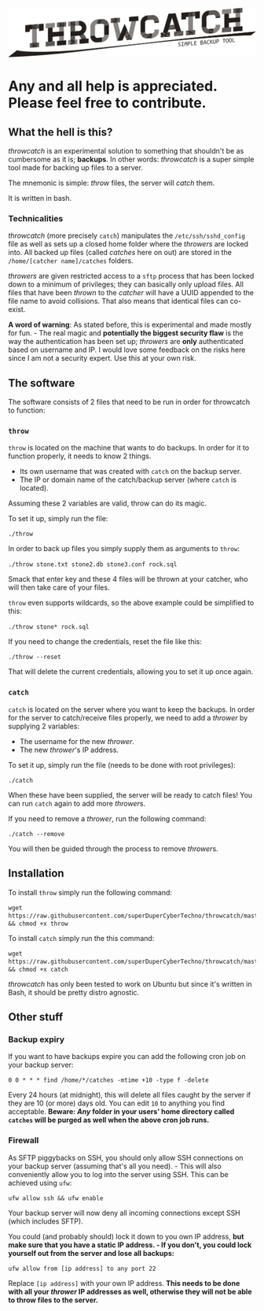 ![throwcatch](https://raw.githubusercontent.com/superDuperCyberTechno/throwcatch/master/header.png)

# Any and all help is appreciated. Please feel free to contribute.

## What the hell is this?
*throwcatch* is an experimental solution to something that shouldn't be as cumbersome as it is; **backups**. In other words: *throwcatch* is a super simple tool made for backing up files to a server.

The mnemonic is simple: *throw* files, the server will *catch* them.

It is written in bash.

### Technicalities
*throwcatch* (more precisely `catch`) manipulates the `/etc/ssh/sshd_config` file as well as sets up a closed home folder where the *throwers* are locked into. All backed up files (called *catches* here on out) are stored in the `/home/[catcher name]/catches` folders.

*throwers* are given restricted access to a `sftp` process that has been locked down to a minimum of privileges; they can basically only upload files. All files that have been *thrown* to the *catcher* will have a UUID appended to the file name to avoid collisions. That also means that identical files can co-exist.

**A word of warning**: As stated before, this is experimental and made mostly for fun. - The real magic and **potentially the biggest security flaw** is the way the authentication has been set up; *throwers* are **only** authenticated based on username and IP. I would love some feedback on the risks here since I am not a security expert. Use this at your own risk.

## The software

The software consists of 2 files that need to be run in order for throwcatch to function:

### `throw`
`throw` is located on the machine that wants to do backups. In order for it to function properly, it needs to know 2 things.

* Its own username that was created with `catch` on the backup server.
* The IP or domain name of the catch/backup server (where `catch` is located).

Assuming these 2 variables are valid, throw can do its magic.

To set it up, simply run the file:

```
./throw
```

In order to back up files you simply supply them as arguments to `throw`:

`./throw stone.txt stone2.db stone3.conf rock.sql`

Smack that enter key and these 4 files will be thrown at your catcher, who will then take care of your files.

`throw` even supports wildcards, so the above example could be simplified to this:

`./throw stone* rock.sql`

If you need to change the credentials, reset the file like this:

```
./throw --reset
```

That will delete the current credentials, allowing you to set it up once again.

### `catch`
`catch` is located on the server where you want to keep the backups. In order for the server to catch/receive files properly, we need to add a *thrower* by supplying 2 variables:

* The username for the new *thrower*.
* The new *thrower*'s IP address.

To set it up, simply run the file (needs to be done with root privileges):

```
./catch
```

When these have been supplied, the server will be ready to catch files! You can run `catch` again to add more *thrower*s.

If you need to remove a *thrower*, run the following command:

```
./catch --remove
```

You will then be guided through the process to remove *thrower*s.



## Installation
To install `throw` simply run the following command:

```
wget https://raw.githubusercontent.com/superDuperCyberTechno/throwcatch/master/throw && chmod +x throw
```

To install `catch` simply run the this command:

```
wget https://raw.githubusercontent.com/superDuperCyberTechno/throwcatch/master/catch && chmod +x catch
```

*throwcatch* has only been tested to work on Ubuntu but since it's written in Bash, it should be pretty distro agnostic.

## Other stuff
### Backup expiry
If you want to have backups expire you can add the following cron job on your backup server:

```
0 0 * * * find /home/*/catches -mtime +10 -type f -delete
```

Every 24 hours (at midnight), this will delete all files caught by the server if they are 10 (or more) days old. You can edit `10` to anything you find acceptable. __Beware: _Any_ folder in your users' home directory called `catches` will be purged as well when the above cron job runs.__

### Firewall
As SFTP piggybacks on SSH, you should only allow SSH connections on your backup server (assuming that's all you need). - This will also conveniently allow you to log into the server using SSH. This can be achieved using `ufw`:

```
ufw allow ssh && ufw enable
```

Your backup server will now deny all incoming connections except SSH (which includes SFTP).

You could (and probably should) lock it down to you own IP address, __but make sure that you have a static IP address. - If you don't, you could lock yourself out from the server and lose all backups:__

```
ufw allow from [ip address] to any port 22
```

Replace `[ip address]` with your own IP address.
__This needs to be done with all your _thrower_ IP addresses as well, otherwise they will not be able to throw files to the server.__
